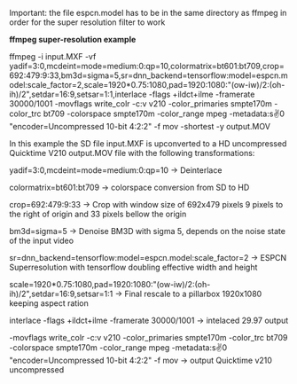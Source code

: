 Important: the file espcn.model has to be in the same directory as ffmpeg in order for the super resolution filter to work

**ffmpeg super-resolution example**

ffmpeg -i input.MXF -vf yadif=3:0,mcdeint=mode=medium:0:qp=10,colormatrix=bt601:bt709,crop=692:479:9:33,bm3d=sigma=5,sr=dnn_backend=tensorflow:model=espcn.model:scale_factor=2,scale=1920*0.75:1080,pad=1920:1080:"(ow-iw)/2:(oh-ih)/2",setdar=16:9,setsar=1:1,interlace -flags +ildct+ilme -framerate 30000/1001 -movflags write_colr -c:v v210 -color_primaries smpte170m -color_trc bt709 -colorspace smpte170m -color_range mpeg -metadata:s:v:0 "encoder=Uncompressed 10-bit 4:2:2" -f mov -shortest -y output.MOV

In this example the SD file input.MXF is upconverted to a HD uncompressed Quicktime V210 output.MOV file with the following transformations:

yadif=3:0,mcdeint=mode=medium:0:qp=10   -> Deinterlace

colormatrix=bt601:bt709 -> colorspace conversion from SD to HD

crop=692:479:9:33 -> Crop with window size of 692x479 pixels 9 pixels to the right of origin and 33 pixels bellow the origin

bm3d=sigma=5 -> Denoise BM3D with sigma 5, depends on the noise state of the input video

sr=dnn_backend=tensorflow:model=espcn.model:scale_factor=2 -> ESPCN Superresolution with tensorflow doubling effective width and height

scale=1920*0.75:1080,pad=1920:1080:"(ow-iw)/2:(oh-ih)/2",setdar=16:9,setsar=1:1 -> Final rescale to a pillarbox 1920x1080 keeping aspect ration

interlace -flags +ildct+ilme -framerate 30000/1001 -> intelaced 29.97 output

-movflags write_colr -c:v v210 -color_primaries smpte170m -color_trc bt709 -colorspace smpte170m -color_range mpeg -metadata:s:v:0 "encoder=Uncompressed 10-bit 4:2:2" -f mov -> output Quicktime v210 uncompressed
